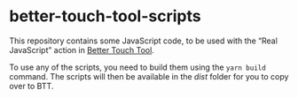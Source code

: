 # better-touch-tool-scripts

This repository contains some JavaScript code, to be used with the “Real JavaScript” action in
[Better Touch Tool](https://folivora.ai).

To use any of the scripts, you need to build them using the `yarn build` command. The scripts will then be
available in the _dist_ folder for you to copy over to BTT.
